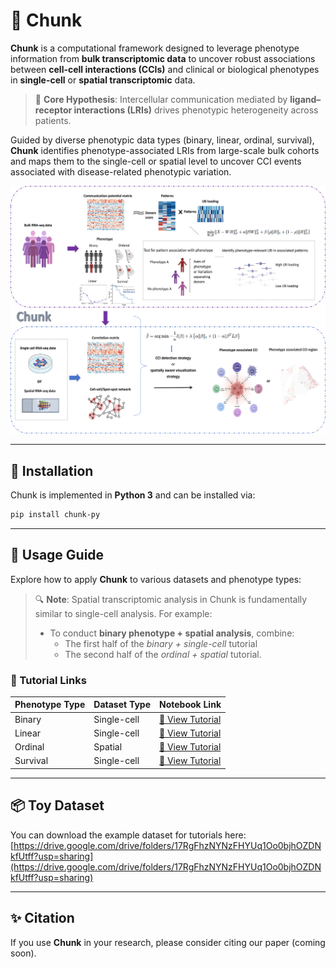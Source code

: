 # 🧩 Chunk 

**Chunk** is a computational framework designed to leverage phenotype information from **bulk transcriptomic data** to uncover robust associations between **cell-cell interactions (CCIs)** and clinical or biological phenotypes in **single-cell** or **spatial transcriptomic** data.

> 🧠 **Core Hypothesis**: Intercellular communication mediated by **ligand–receptor interactions (LRIs)** drives phenotypic heterogeneity across patients.

Guided by diverse phenotypic data types (binary, linear, ordinal, survival), **Chunk** identifies phenotype-associated LRIs from large-scale bulk cohorts and maps them to the single-cell or spatial level to uncover CCI events associated with disease-related phenotypic variation.

![Overview](https://github.com/yyp1999/Chunk/blob/main/Chunk.jpg)

---

## 🔧 Installation

Chunk is implemented in **Python 3** and can be installed via:

```bash
pip install chunk-py
```

---

## 📘 Usage Guide

Explore how to apply **Chunk** to various datasets and phenotype types:

> 🔍 **Note**: Spatial transcriptomic analysis in Chunk is fundamentally similar to single-cell analysis. For example:
> - To conduct **binary phenotype + spatial analysis**, combine:
>   - The first half of the *binary + single-cell* tutorial
>   - The second half of the *ordinal + spatial* tutorial.

### 📜 Tutorial Links

| Phenotype Type | Dataset Type | Notebook Link |
|----------------|--------------|----------------|
| Binary         | Single-cell  | [🔗 View Tutorial](https://github.com/yyp1999/Chunk/blob/main/tutorial/Binary_phenotype_single_cell_analysis.ipynb) |
| Linear         | Single-cell  | [🔗 View Tutorial](https://github.com/yyp1999/Chunk/blob/main/tutorial/Linear_phenotype_single_cell_analysis.ipynb) |
| Ordinal        | Spatial      | [🔗 View Tutorial](https://github.com/yyp1999/Chunk/blob/main/tutorial/Ordinal_phenotype_spatial_transcriptome_analysis.ipynb) |
| Survival       | Single-cell  | [🔗 View Tutorial](https://github.com/yyp1999/Chunk/blob/main/tutorial/Survival_phenotype_single_cell_analysis.ipynb.ipynb) |

---

## 📦 Toy Dataset

You can download the example dataset for tutorials here: [https://drive.google.com/drive/folders/17RgFhzNYNzFHYUq1Oo0bjhOZDNkfUtff?usp=sharing](https://drive.google.com/drive/folders/17RgFhzNYNzFHYUq1Oo0bjhOZDNkfUtff?usp=sharing)

---

## ✨ Citation

If you use **Chunk** in your research, please consider citing our paper (coming soon).

